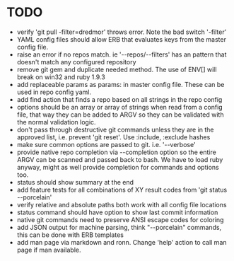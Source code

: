 TODO
====

* verify 'git pull -filter=dredmor' throws error.  Note the bad switch '-filter'
* YAML config files should allow ERB that evaluates keys from the master
  config file.
* raise an error if no repos match. ie '--repos/--filters' has an pattern that
  doesn't match any configured repository
* remove git gem and duplicate needed method.  The use of ENV[] will break on
  win32 and ruby 1.9.3
* add replaceable params as params: in master config file.  These  can be used
  in repo config yaml.
* add find action that finds a repo based on all strings in the repo config
* options should be an array or array of strings when read from a  config
  file, that way they can be added to ARGV so they can be validated with
  the normal validation logic.
* don't pass through destructive git commands unless they are in the approved
  list, i.e. prevent 'git reset'.  Use :include, :exclude hashes
* make sure common options are passed to git. i.e. '--verbose'
* provide native repo completion via --completion option so the entire ARGV can
  be scanned and passed back to bash.  We have to load ruby anyway, might as
  well provide completion for commands and options too.
* status should show summary at the end
* add feature tests for all combinations of XY result codes from 'git status --porcelain'
* verify relative and absolute paths both work with all config file locations
* status command should have option to show last commit information
* native git commands need to preserve ANSI escape codes for coloring
* add JSON output for machine parsing, think "--porcelain" commands, this can be done with ERB templates
* add man page via markdown and ronn.  Change 'help' action to call man
  page if man available.
